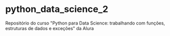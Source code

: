 # python_data_science_2
Repositório do curso "Python para Data Science: trabalhando com funções, estruturas de dados e exceções" da Alura
